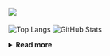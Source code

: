 ![](https://komarev.com/ghpvc/?username=chck&color=blueviolet)

<p align="left"> 
  <img alt="Top Langs" align="center" height="150" src="https://github-readme-stats-nine-umber-51.vercel.app/api/top-langs/?username=chck&layout=compact&count_private=true&show_icons=true&show_icons=true&theme=buefy" />
  <img alt="GitHub Stats" align="center" height="150" src="https://github-readme-stats-nine-umber-51.vercel.app/api?username=chck&count_private=true&show_icons=true&show_icons=true&theme=buefy" />
</p>

<details>
  <summary><b>Read more</b></summary>
  <br>

  <!--START_SECTION:waka-->
**🐱 My GitHub Data** 

> 📦 74.7 kB Used in GitHub's Storage 
 > 
> 🏆 751 Contributions in the Year 2023
 > 
> 💼 Opted to Hire
 > 
> 📜 134 Public Repositories 
 > 
> 🔑 19 Private Repositories 
 > 
**I'm a Night 🦉** 

```text
🌞 Morning                1291 commits        ████░░░░░░░░░░░░░░░░░░░░░   15.97 % 
🌆 Daytime                2056 commits        ██████░░░░░░░░░░░░░░░░░░░   25.43 % 
🌃 Evening                2216 commits        ███████░░░░░░░░░░░░░░░░░░   27.41 % 
🌙 Night                  2521 commits        ████████░░░░░░░░░░░░░░░░░   31.19 % 
```
📅 **I'm Most Productive on Monday** 

```text
Monday                   1796 commits        ██████░░░░░░░░░░░░░░░░░░░   22.22 % 
Tuesday                  1679 commits        █████░░░░░░░░░░░░░░░░░░░░   20.77 % 
Wednesday                1175 commits        ████░░░░░░░░░░░░░░░░░░░░░   14.53 % 
Thursday                 1442 commits        ████░░░░░░░░░░░░░░░░░░░░░   17.84 % 
Friday                   804 commits         ██░░░░░░░░░░░░░░░░░░░░░░░   09.95 % 
Saturday                 407 commits         █░░░░░░░░░░░░░░░░░░░░░░░░   05.03 % 
Sunday                   781 commits         ██░░░░░░░░░░░░░░░░░░░░░░░   09.66 % 
```


📊 **This Week I Spent My Time On** 

```text
💬 Programming Languages: 
Other                    51 hrs 21 mins      ████████████████████████░   95.73 % 
Markdown                 1 hr 28 mins        █░░░░░░░░░░░░░░░░░░░░░░░░   02.76 % 
Terraform                32 mins             ░░░░░░░░░░░░░░░░░░░░░░░░░   01.02 % 
YAML                     6 mins              ░░░░░░░░░░░░░░░░░░░░░░░░░   00.20 % 
Rust                     5 mins              ░░░░░░░░░░░░░░░░░░░░░░░░░   00.17 % 

🔥 Editors: 
Chrome                   51 hrs 21 mins      ████████████████████████░   95.72 % 
Obsidian                 1 hr 17 mins        █░░░░░░░░░░░░░░░░░░░░░░░░   02.42 % 
VS Code                  40 mins             ░░░░░░░░░░░░░░░░░░░░░░░░░   01.26 % 
RustRover                10 mins             ░░░░░░░░░░░░░░░░░░░░░░░░░   00.32 % 
Neovim                   8 mins              ░░░░░░░░░░░░░░░░░░░░░░░░░   00.28 % 
```

**I Mostly Code in Python** 

```text
Python                   40 repos            ████████░░░░░░░░░░░░░░░░░   32.00 % 
Jupyter Notebook         20 repos            ████░░░░░░░░░░░░░░░░░░░░░   16.00 % 
Rust                     7 repos             █░░░░░░░░░░░░░░░░░░░░░░░░   05.60 % 
Shell                    3 repos             █░░░░░░░░░░░░░░░░░░░░░░░░   02.40 % 
Astro                    1 repo              ░░░░░░░░░░░░░░░░░░░░░░░░░   00.80 % 
```



**Timeline**

![Lines of Code chart](https://raw.githubusercontent.com/chck/chck/main/assets/bar_graph.png)


 Last Updated on 2023-09-30 01:20 UTC
<!--END_SECTION:waka-->
</details>

